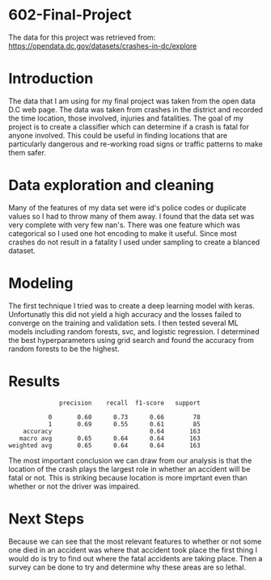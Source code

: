 # 602-Final-Project

The data for this project was retrieved from: https://opendata.dc.gov/datasets/crashes-in-dc/explore

# Introduction
The data that I am using for my final project was taken from the open data D.C web page. The data was taken from crashes in the district and recorded the time location, those involved, injuries and fatalities. The goal of my project is to create a classifier which can determine if a crash is fatal for anyone involved. This could be useful in finding locations that are particularly dangerous and re-working road signs or traffic patterns to make them safer.

# Data exploration and cleaning
Many of the features of my data set were id's police codes or duplicate values so I had to throw many of them away. I found that the data set was very complete with very few nan's. There was one feature which was categorical so I used one hot encoding to make it useful. Since most crashes do not result in a fatality I used under sampling to create a blanced dataset.

# Modeling
The first technique I tried was to create a deep learning model with keras. Unfortunatly this did not yield a high accuracy and the losses failed to converge on the training and validation sets. I then tested several ML models including random forests, svc, and logistic regression. I determined the best hyperparameters using grid search and found the accuracy from random forests to be the highest.

# Results

```
              precision    recall  f1-score   support

           0       0.60      0.73      0.66        78
           1       0.69      0.55      0.61        85
    accuracy                           0.64       163
   macro avg       0.65      0.64      0.64       163
weighted avg       0.65      0.64      0.64       163
```

The most important conclusion we can draw from our analysis is that the location of the crash plays the largest role in whether an accident will be fatal or not. This is striking because location is more imprtant even than whether or not the driver was impaired.

# Next Steps

Because we can see that the most relevant features to whether or not some one died in an accident was where that accident took place the first thing I would do is try to find out where the fatal accidents are taking place. Then a survey can be done to try and determine why these areas are so lethal.




